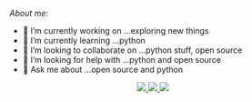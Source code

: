 
*About me:*

- 🔭 I’m currently working on ...exploring new things
- 🌱 I’m currently learning ...python
- 👯 I’m looking to collaborate on ...python stuff, open source
- 🤔 I’m looking for help with ...python and open source
- 💬 Ask me about ...open source and python
<p align="center">
   <a href="https://twitter.com/imvishp">
    <img src="https://img.shields.io/twitter/follow/imvisp?label=Twitter&logo=twitter&style=for-the-badge" />
  </a>
   <a href="https://www.instagram.com/imvishp">
    <img src="https://img.shields.io/instagram/follow/imvishp?label=instagram&logo=instagram&style=for-the-badge" />
  </a>
   <a href="https://www.linkedin.com/in/vishal-patadia-698781200">
    <img src="https://img.shields.io/linkedin/follow/imvisp?label=linkedin&logo=linkedin&style=for-the-badge" />
  </a>
